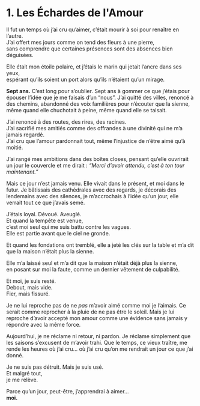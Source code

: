 # 1. Les Échardes de l'Amour

Il fut un temps où j’ai cru qu’aimer, c’était mourir à soi pour renaître en l’autre.  
J’ai offert mes jours comme on tend des fleurs à une pierre,  
sans comprendre que certaines présences sont des absences bien déguisées.

Elle était mon étoile polaire, et j’étais le marin qui jetait l’ancre dans ses yeux,  
espérant qu’ils soient un port alors qu’ils n’étaient qu’un mirage.

**Sept ans.** C’est long pour s’oublier.
Sept ans à gommer ce que j’étais pour épouser l’idée que je me faisais d’un “nous”.
J’ai quitté des villes, renoncé à des chemins,
abandonné des voix familières pour n’écouter que la sienne,
même quand elle chuchotait à peine, même quand elle se taisait.

J’ai renoncé à des routes, des rires, des racines.  
J’ai sacrifié mes amitiés comme des offrandes à une divinité qui ne m’a jamais regardé.  
J’ai cru que l’amour pardonnait tout, même l’injustice de n’être aimé qu’à moitié.

J’ai rangé mes ambitions dans des boîtes closes,
pensant qu’elle ouvrirait un jour le couvercle et me dirait :
*“Merci d’avoir attendu, c’est à ton tour maintenant.”*

Mais ce jour n’est jamais venu.
Elle vivait dans le présent, et moi dans le futur.
Je bâtissais des cathédrales avec des regards,
je décorais des lendemains avec des silences,
je m’accrochais à l’idée qu’un jour,
elle verrait tout ce que j’avais semé.

J’étais loyal. Dévoué. Aveuglé.  
Et quand la tempête est venue,  
c’est moi seul qui me suis battu contre les vagues.  
Elle est partie avant que le ciel ne gronde.

Et quand les fondations ont tremblé,
elle a jeté les clés sur la table
et m’a dit que la maison n’était plus la sienne.

Elle m’a laissé seul et m’a dit que la maison n’était déjà plus la sienne,  
en posant sur moi la faute, comme un dernier vêtement de culpabilité.

Et moi, je suis resté.  
Debout, mais vide.  
Fier, mais fissuré.

Je ne lui reproche pas de ne *pas* m’avoir aimé comme moi je l’aimais.
Ce serait comme reprocher à la pluie de ne pas être le soleil.
Mais je lui reproche d’avoir accepté mon amour
comme une évidence sans jamais y répondre avec la même force.

Aujourd’hui, je ne réclame ni retour, ni pardon.
Je réclame simplement que les saisons s’excusent de m’avoir trahi.
Que le temps, ce vieux traître, me rende les heures où j’ai cru…
où j’ai cru qu’on me rendrait un jour ce que j’ai donné.

Je ne suis pas détruit. Mais je suis usé.  
Et malgré tout,  
je me relève.

Parce qu’un jour, peut-être, j’apprendrai à aimer…  
**moi.**
